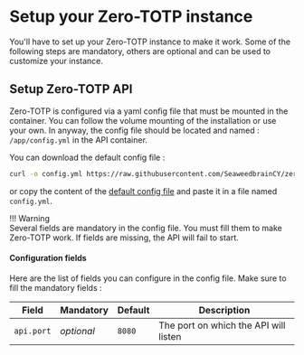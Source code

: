 # Setup your Zero-TOTP instance
You'll have to set up your Zero-TOTP instance to make it work. Some of the following steps are mandatory, others are optional and can be used to customize your instance.

## Setup Zero-TOTP API
Zero-TOTP is configured via a yaml config file that must be mounted in the container. You can follow the volume mounting of the installation or use your own. In anyway, the config file should be located and named : `/app/config.yml` in the API container.

You can download the default config file :
```bash
curl -o config.yml https://raw.githubusercontent.com/SeaweedbrainCY/zero-totp/refs/heads/main/api/config/config-example.yml
```
or copy the content of the [default config file](https://raw.githubusercontent.com/SeaweedbrainCY/zero-totp/refs/heads/main/api/config/config-example.yml) and paste it in a file named `config.yml`.

!!! Warning  
    Several fields are mandatory in the config file. You must fill them to make Zero-TOTP work. If fields are missing, the API will fail to start.

#### Configuration fields
Here are the list of fields you can configure in the config file. Make sure to fill the mandatory fields : 

| Field | Mandatory | Default | Description |
|-------|-----------|---------|-------------| 
| `api.port` | *optional* | `8080` | The port on which the API will listen |
